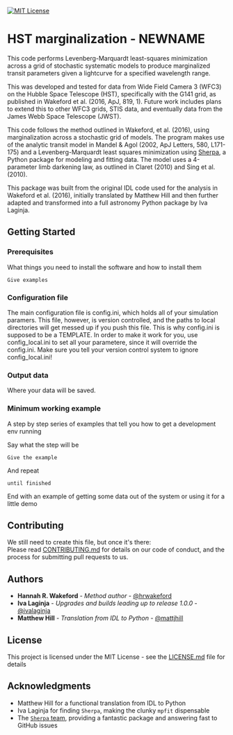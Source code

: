 <!-- PROJECT SHIELDS -->
[![MIT License][license-shield]][license-url]


# HST marginalization - NEWNAME

This code performs Levenberg-Marquardt least-squares minimization across a grid of stochastic systematic models to produce marginalized transit parameters given a lightcurve for a specified wavelength range.

This was developed and tested for data from Wide Field Camera 3 (WFC3) on the Hubble Space Telescope (HST), specifically with the G141 grid, as published in Wakeford et al. (2016, ApJ, 819, 1). Future work includes plans to extend this to other WFC3 grids, STIS data, and eventually data from the James Webb Space Telescope (JWST).

This code follows the method outlined in Wakeford, et al. (2016), using marginalization across a stochastic grid of models. The program makes use of the analytic transit model in Mandel & Agol (2002, ApJ Letters, 580, L171-175) and a Levenberg-Marquardt least squares minimization using [Sherpa](https://sherpa.readthedocs.io/en/latest/), a Python package for modeling and fitting data. The model uses a 4-parameter limb darkening law, as outlined in Claret (2010) and Sing et al. (2010).

This package was built from the original IDL code used for the analysis in Wakeford et al. (2016), initially translated by Matthew Hill and then further adapted and transformed into a full astronomy Python package by Iva Laginja.

## Getting Started

### Prerequisites

What things you need to install the software and how to install them

```
Give examples
```

### Configuration file

The main configuration file is config.ini, which holds all of your simulation paramers. This file,
however, is version controlled, and the paths to local directories will get messed up if you push this
file. This is why config.ini is supposed to be a TEMPLATE. In order to make it work for you,
use config_local.ini to set all your parametere, since it will override the config.ini. Make sure you tell your version control system to ignore config_local.ini!

### Output data

Where your data will be saved.

### Minimum working example

A step by step series of examples that tell you how to get a development env running

Say what the step will be

```
Give the example
```

And repeat

```
until finished
```

End with an example of getting some data out of the system or using it for a little demo

## Contributing

We still need to create this file, but once it's there:  
Please read [CONTRIBUTING.md]() for details on our code of conduct, and the process for submitting pull requests to us.

## Authors

* **Hannah R. Wakeford** - *Method author* - [@hrwakeford](https://github.com/hrwakeford)
* **Iva Laginja** - *Upgrades and builds leading up to release 1.0.0* - [@ivalaginja](https://github.com/ivalaginja)
* **Matthew Hill** - *Translation from IDL to Python* - [@mattjhill](https://github.com/mattjhill)

## License

This project is licensed under the MIT License - see the [LICENSE.md](LICENSE.txt) file for details

## Acknowledgments

* Matthew Hill for a functional translation from IDL to Python
* Iva Laginja for finding `Sherpa`, making the clunky `mpfit` dispensable
* The [`Sherpa` team](https://github.com/sherpa/sherpa), providing a fantastic package and answering fast to GitHub issues


<!-- MARKDOWN LINKS & IMAGES -->
[license-shield]: https://img.shields.io/badge/license-MIT-blue.svg?style=flat-square
[license-url]: https://choosealicense.com/licenses/mit